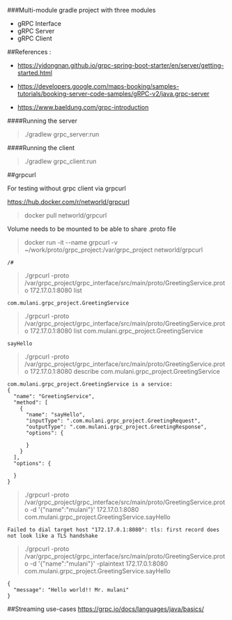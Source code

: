 ###Multi-module gradle project with three modules

- gRPC Interface
- gRPC Server
- gRPC Client

##References : 

- https://yidongnan.github.io/grpc-spring-boot-starter/en/server/getting-started.html

- https://developers.google.com/maps-booking/samples-tutorials/booking-server-code-samples/gRPC-v2/java.grpc-server

- https://www.baeldung.com/grpc-introduction

####Running the server

> ./gradlew grpc_server:run

####Running the client

> ./gradlew grpc_client:run

##grpcurl

For testing without grpc client via grpcurl

https://hub.docker.com/r/networld/grpcurl

> docker pull networld/grpcurl

Volume needs to be mounted to be able to share .proto file

> docker run -it --name grpcurl -v ~/work/proto/grpc_project:/var/grpc_project networld/grpcurl

`/#`

> ./grpcurl -proto /var/grpc_project/grpc_interface/src/main/proto/GreetingService.proto 172.17.0.1:8080 list

`com.mulani.grpc_project.GreetingService`

> ./grpcurl -proto /var/grpc_project/grpc_interface/src/main/proto/GreetingService.proto 172.17.0.1:8080 list com.mulani.grpc_project.GreetingService

`sayHello`

> ./grpcurl -proto /var/grpc_project/grpc_interface/src/main/proto/GreetingService.proto 172.17.0.1:8080 describe com.mulani.grpc_project.GreetingService
```
com.mulani.grpc_project.GreetingService is a service:
{
  "name": "GreetingService",
  "method": [
    {
      "name": "sayHello",
      "inputType": ".com.mulani.grpc_project.GreetingRequest",
      "outputType": ".com.mulani.grpc_project.GreetingResponse",
      "options": {
        
      }
    }
  ],
  "options": {
    
  }
}
```

> ./grpcurl -proto /var/grpc_project/grpc_interface/src/main/proto/GreetingService.proto -d '{"name":"mulani"}' 172.17.0.1:8080 com.mulani.grpc_project.GreetingService.sayHello

`Failed to dial target host "172.17.0.1:8080": tls: first record does not look like a TLS handshake`

> ./grpcurl -proto /var/grpc_project/grpc_interface/src/main/proto/GreetingService.proto -d '{"name":"mulani"}' -plaintext 172.17.0.1:8080 com.mulani.grpc_project.GreetingService.sayHello
```
{
  "message": "Hello world!! Mr. mulani"
}
``` 

##Streaming use-cases
https://grpc.io/docs/languages/java/basics/

